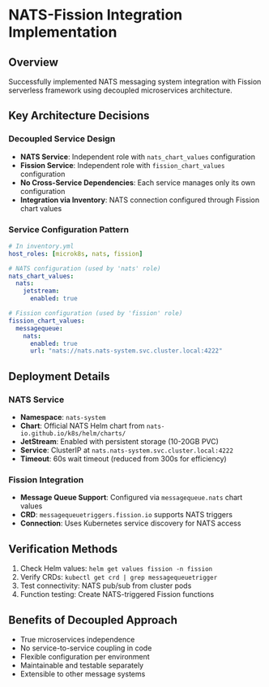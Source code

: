 # NATS-Fission Integration Implementation

## Overview
Successfully implemented NATS messaging system integration with Fission serverless framework using decoupled microservices architecture.

## Key Architecture Decisions

### Decoupled Service Design
- **NATS Service**: Independent role with `nats_chart_values` configuration
- **Fission Service**: Independent role with `fission_chart_values` configuration  
- **No Cross-Service Dependencies**: Each service manages only its own configuration
- **Integration via Inventory**: NATS connection configured through Fission chart values

### Service Configuration Pattern
```yaml
# In inventory.yml
host_roles: [microk8s, nats, fission]

# NATS configuration (used by 'nats' role)
nats_chart_values:
  nats:
    jetstream:
      enabled: true

# Fission configuration (used by 'fission' role)  
fission_chart_values:
  messagequeue:
    nats:
      enabled: true
      url: "nats://nats.nats-system.svc.cluster.local:4222"
```

## Deployment Details

### NATS Service
- **Namespace**: `nats-system`
- **Chart**: Official NATS Helm chart from `nats-io.github.io/k8s/helm/charts/`
- **JetStream**: Enabled with persistent storage (10-20GB PVC)
- **Service**: ClusterIP at `nats.nats-system.svc.cluster.local:4222`
- **Timeout**: 60s wait timeout (reduced from 300s for efficiency)

### Fission Integration
- **Message Queue Support**: Configured via `messagequeue.nats` chart values
- **CRD**: `messagequeuetriggers.fission.io` supports NATS triggers
- **Connection**: Uses Kubernetes service discovery for NATS access

## Verification Methods
1. Check Helm values: `helm get values fission -n fission`
2. Verify CRDs: `kubectl get crd | grep messagequeuetrigger`  
3. Test connectivity: NATS pub/sub from cluster pods
4. Function testing: Create NATS-triggered Fission functions

## Benefits of Decoupled Approach
- True microservices independence
- No service-to-service coupling in code
- Flexible configuration per environment
- Maintainable and testable separately
- Extensible to other message systems